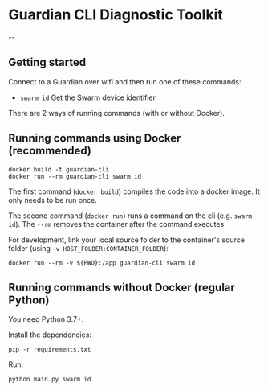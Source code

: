 # Guardian CLI Diagnostic Toolkit

--

## Getting started

Connect to a Guardian over wifi and then run one of these commands:
- `swarm id` Get the Swarm device identifier

There are 2 ways of running commands (with or without Docker).

## Running commands using Docker (recommended)

```
docker build -t guardian-cli .
docker run --rm guardian-cli swarm id
```

The first command (`docker build`) compiles the code into a docker image. It only needs to be run once.

The second command (`docker run`) runs a command on the cli (e.g. `swarm id`). The `--rm` removes the container after the command executes.

For development, link your local source folder to the container's source folder (using `-v HOST_FOLDER:CONTAINER_FOLDER`):

```
docker run --rm -v ${PWD}:/app guardian-cli swarm id
```

## Running commands without Docker (regular Python)

You need Python 3.7+.

Install the dependencies:

```
pip -r requirements.txt
```

Run:

```
python main.py swarm id
```

